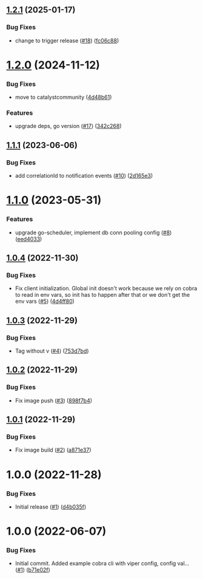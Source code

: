 ## [1.2.1](https://github.com/catalystcommunity/go-notifications/compare/v1.2.0...v1.2.1) (2025-01-17)


### Bug Fixes

* change to trigger release ([#18](https://github.com/catalystcommunity/go-notifications/issues/18)) ([fc06c88](https://github.com/catalystcommunity/go-notifications/commit/fc06c88f74d4d5da2e3bad7298f6258d30f26ccb))

# [1.2.0](https://github.com/catalystcommunity/go-notifications/compare/v1.1.1...v1.2.0) (2024-11-12)


### Bug Fixes

* move to catalystcommunity ([4d48b61](https://github.com/catalystcommunity/go-notifications/commit/4d48b61ba470ae1c50193a68e2921d409f9348f0))


### Features

* upgrade deps, go version ([#17](https://github.com/catalystcommunity/go-notifications/issues/17)) ([342c268](https://github.com/catalystcommunity/go-notifications/commit/342c268074cbdcabeac71dcf8a6da4d58aa4560e))

## [1.1.1](https://github.com/catalystcommunity/go-notifications/compare/v1.1.0...v1.1.1) (2023-06-06)


### Bug Fixes

* add correlationId to notification events ([#10](https://github.com/catalystcommunity/go-notifications/issues/10)) ([2d165e3](https://github.com/catalystcommunity/go-notifications/commit/2d165e3d3a119bf7135f69ca39eb568c1eaa6054))

# [1.1.0](https://github.com/catalystcommunity/go-notifications/compare/v1.0.4...v1.1.0) (2023-05-31)


### Features

* upgrade go-scheduler, implement db conn pooling config ([#8](https://github.com/catalystcommunity/go-notifications/issues/8)) ([eed4033](https://github.com/catalystcommunity/go-notifications/commit/eed4033fa79716658f8d1eda86dbcdd649ce7497))

## [1.0.4](https://github.com/catalystcommunity/go-notifications/compare/v1.0.3...v1.0.4) (2022-11-30)


### Bug Fixes

* Fix client initialization. Global init doesn't work because we rely on cobra to read in env vars, so init has to happen after that or we don't get the env vars ([#5](https://github.com/catalystcommunity/go-notifications/issues/5)) ([4d4ff80](https://github.com/catalystcommunity/go-notifications/commit/4d4ff80470e8bfa912983d1313e3ab597defc3c3))

## [1.0.3](https://github.com/catalystcommunity/go-notifications/compare/v1.0.2...v1.0.3) (2022-11-29)


### Bug Fixes

* Tag without v ([#4](https://github.com/catalystcommunity/go-notifications/issues/4)) ([753d7bd](https://github.com/catalystcommunity/go-notifications/commit/753d7bd5f74da378ee24d57cc8593182191cfee6))

## [1.0.2](https://github.com/catalystcommunity/go-notifications/compare/v1.0.1...v1.0.2) (2022-11-29)


### Bug Fixes

* Fix image push ([#3](https://github.com/catalystcommunity/go-notifications/issues/3)) ([898f7b4](https://github.com/catalystcommunity/go-notifications/commit/898f7b4fb448400e4551fd43e642bbca8eab1e35))

## [1.0.1](https://github.com/catalystcommunity/go-notifications/compare/v1.0.0...v1.0.1) (2022-11-29)


### Bug Fixes

* Fix image build ([#2](https://github.com/catalystcommunity/go-notifications/issues/2)) ([a871e37](https://github.com/catalystcommunity/go-notifications/commit/a871e3702a9b9ce4d22aa96a5d0d72d84b86327a))

# 1.0.0 (2022-11-28)


### Bug Fixes

* Initial release ([#1](https://github.com/catalystcommunity/go-notifications/issues/1)) ([d4b035f](https://github.com/catalystcommunity/go-notifications/commit/d4b035f78b49d48740e1fd6648bee64f7614b6ff))

# 1.0.0 (2022-06-07)


### Bug Fixes

* Initial commit. Added example cobra cli with viper config, config val… ([#1](https://github.com/catalystcommunity/template-go-cobra-app/issues/1)) ([b71e02f](https://github.com/catalystcommunity/template-go-cobra-app/commit/b71e02f901152916e4c7c08e21461338ad3d04d8))
